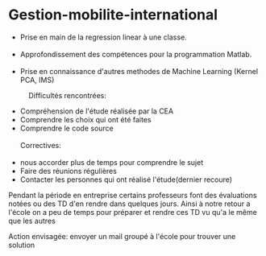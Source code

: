 # Gestion-mobilite-international

<ul>
<li>Prise en main de la regression linear &agrave; une classe.<br /><br /></li>
<li>Approfondissement des comp&eacute;tences pour la programmation Matlab.<br /><br /></li>
<li>Prise en connaissance d'autres methodes de Machine Learning (Kernel PCA, IMS)</li>
</ul>

<p style="padding-left: 40px;">Difficult&eacute;s rencontr&eacute;es:</p>
<ul>
<li>Compr&eacute;hension de l'&eacute;tude r&eacute;alis&eacute;e par la CEA</li>
<li>Comprendre les choix qui ont &eacute;t&eacute; faites</li>
<li>Comprendre le code source<br /><br />Correctives:<br /><br /></li>
<li>nous accorder plus de temps pour comprendre le sujet</li>
<li>Faire des r&eacute;unions r&eacute;guli&egrave;res</li>
<li>Contacter les personnes qui ont r&eacute;alis&eacute; l'&eacute;tude(dernier recoure)</li>
</ul>

<p>Pendant la p&eacute;riode en entreprise certains professeurs font des &eacute;valuations not&eacute;es ou des TD d'en rendre dans quelques jours. Ainsi &agrave; notre retour a l'&eacute;cole on a peu de temps pour pr&eacute;parer et rendre ces TD vu qu'a le m&ecirc;me que les autres</p>
<p>Action envisag&eacute;e: envoyer un mail group&eacute; &agrave; l'&eacute;cole pour trouver une solution</p>
